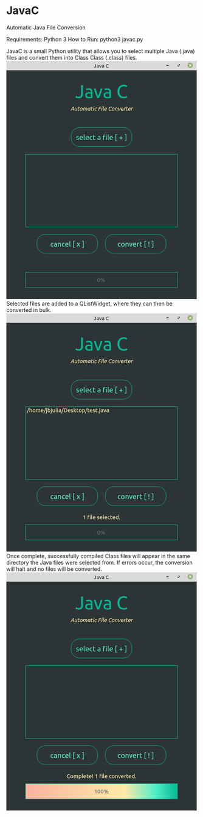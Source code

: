 # JavaC
Automatic Java File Conversion

Requirements: Python 3
How to Run: python3 javac.py


JavaC is a small Python utility that allows you to select multiple Java (.java) files and convert them into Class
Class (.class) files. 
![Alt text](/resources/images/GUI.png)
Selected files are added to a QListWidget, where they can then be converted in bulk.
![Alt text](/resources/images/FileSelection.png)
Once complete, successfully compiled Class files will appear in the same directory the Java files were selected from.
If errors occur, the conversion will halt and no files will be converted.
![Alt text](/resources/images/FileConversion.png)